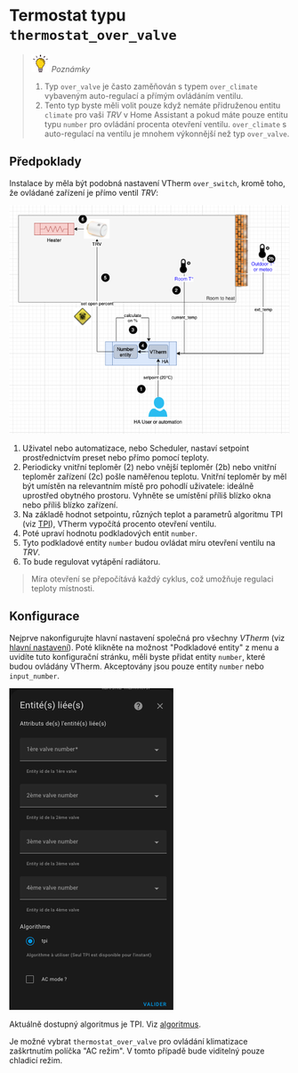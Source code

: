 # Termostat typu `thermostat_over_valve`

> ![Pozornost](images/tips.png) _*Poznámky*_
> 1. Typ `over_valve` je často zaměňován s typem `over_climate` vybaveným auto-regulací a přímým ovládáním ventilu.
> 2. Tento typ byste měli volit pouze když nemáte přidruženou entitu `climate` pro vaši _TRV_ v Home Assistant a pokud máte pouze entitu typu `number` pro ovládání procenta otevření ventilu. `over_climate` s auto-regulací na ventilu je mnohem výkonnější než typ `over_valve`.

## Předpoklady

Instalace by měla být podobná nastavení VTherm `over_switch`, kromě toho, že ovládané zařízení je přímo ventil _TRV_:

![instalace `over_valve`](images/over-valve-schema.png)

1. Uživatel nebo automatizace, nebo Scheduler, nastaví setpoint prostřednictvím preset nebo přímo pomocí teploty.
2. Periodicky vnitřní teploměr (2) nebo vnější teploměr (2b) nebo vnitřní teploměr zařízení (2c) pošle naměřenou teplotu. Vnitřní teploměr by měl být umístěn na relevantním místě pro pohodlí uživatele: ideálně uprostřed obytného prostoru. Vyhněte se umístění příliš blízko okna nebo příliš blízko zařízení.
3. Na základě hodnot setpointu, různých teplot a parametrů algoritmu TPI (viz [TPI](algorithms.md#lalgorithme-tpi)), VTherm vypočítá procento otevření ventilu.
4. Poté upraví hodnotu podkladových entit `number`.
5. Tyto podkladové entity `number` budou ovládat míru otevření ventilu na _TRV_.
6. To bude regulovat vytápění radiátoru.

> Míra otevření se přepočítává každý cyklus, což umožňuje regulaci teploty místnosti.

## Konfigurace

Nejprve nakonfigurujte hlavní nastavení společná pro všechny _VTherm_ (viz [hlavní nastavení](base-attributes.md)).
Poté klikněte na možnost "Podkladové entity" z menu a uvidíte tuto konfigurační stránku, měli byste přidat entity `number`, které budou ovládány VTherm. Akceptovány jsou pouze entity `number` nebo `input_number`.

![image](images/config-linked-entity3.png)

Aktuálně dostupný algoritmus je TPI. Viz [algoritmus](#algorithm).

Je možné vybrat `thermostat_over_valve` pro ovládání klimatizace zaškrtnutím políčka "AC režim". V tomto případě bude viditelný pouze chladicí režim.
